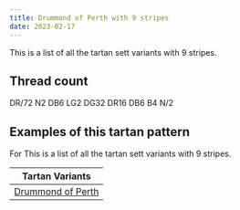 ```yaml
---
title: Drummond of Perth with 9 stripes
date: 2023-02-17
---
```

This is a list of all the tartan sett variants with 9 stripes.

## Thread count
DR/72 N2 DB6 LG2 DG32 DR16 DB6 B4 N/2

## Examples of this tartan pattern
For This is a list of all the tartan sett variants with 9 stripes.

| Tartan Variants |
|---------------|
| [Drummond of Perth](/variants/dr/72/n2/db6/lg2/dg32/dr16/db6/b4/n/2-b4367ae-db000052-dg11450d-draa0000-lgaaaa00-naaaaaa/)||
